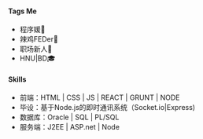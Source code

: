 #### Tags Me
- 程序媛🙊
- 辣鸡FEDer🐓
- 职场新人👶
- HNU|BD🎓

#### Skills
- 前端：HTML | CSS | JS | REACT | GRUNT | NODE
- 毕设：基于Node.js的即时通讯系统（Socket.io|Express)
- 数据库：Oracle | SQL | PL/SQL
- 服务端：J2EE | ASP.net | Node